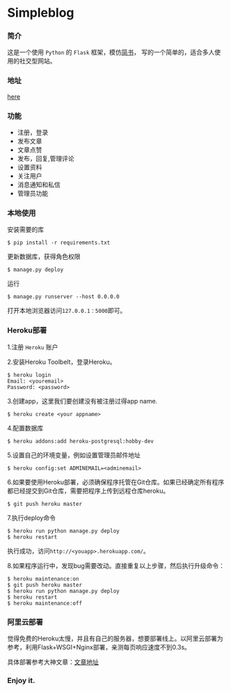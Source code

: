 # Simpleblog

### 简介

这是一个使用 `Python` 的 `Flask` 框架，模仿<a href="http://www.jianshu.com/">简书</a>，
写的一个简单的，适合多人使用的社交型网站。

### 地址

<a href="http://yk666.herokuapp.com/">here</a> 

### 功能

<ul>
	<li>注册，登录</li>
	<li>发布文章</li>
	<li>文章点赞</li>
	<li>发布，回复,管理评论</li>
	<li>设置资料</li>
	<li>关注用户</li>
	<li>消息通知和私信</li>
	<li>管理员功能</li>
</ul>

### 本地使用

安装需要的库
```
$ pip install -r requirements.txt
```
更新数据库，获得角色权限
```
$ manage.py deploy
```
运行
```
$ manage.py runserver --host 0.0.0.0
```
打开本地浏览器访问`127.0.0.1：5000`即可。

### Heroku部署

1.注册 `Heroku` 账户

2.安装Heroku Toolbelt，登录Heroku。
```
$ heroku login
Email: <youremail>
Password: <password>
```

3.创建app，这里我们要创建没有被注册过得app name.
```
$ heroku create <your appname>
```

4.配置数据库
```
$ heroku addons:add heroku-postgresql:hobby-dev
```

5.设置自己的环境变量，例如设置管理员邮件地址
```
$ heroku config:set ADMINEMAIL=<adminemail>
```

6.如果要使用Heroku部署，必须确保程序托管在Git仓库。如果已经确定所有程序都已经提交到Git仓库，需要把程序上传到远程仓库heroku。
```
$ git push heroku master
```

7.执行deploy命令
```
$ heroku run python manage.py deploy
$ heroku restart
```
执行成功，访问`http://<youapp>.herokuapp.com/`。

8.如果程序运行中，发现bug需要改动。直接重复以上步骤，然后执行升级命令：
```
$ heroku maintenance:on
$ git push heroku master
$ heroku run python manage.py deploy
$ heroku restart
$ heroku maintenance:off
```

### 阿里云部署

觉得免费的Heroku太慢，并且有自己的服务器，想要部署线上。以阿里云部署为参考，利用Flask+WSGI+Nginx部署，亲测每页响应速度不到0.3s。

具体部署参考大神文章：[文章地址](http://www.cnblogs.com/Ray-liang/p/4173923.html)

### Enjoy it.
